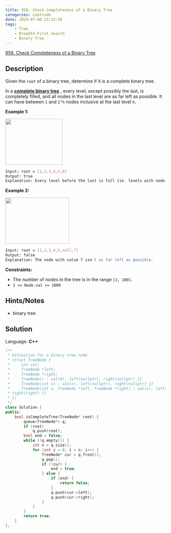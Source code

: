 ```yaml
---
title: 958. Check Completeness of a Binary Tree
categories: Leetcode
date: 2024-07-08 23:23:50
tags:
    - Tree
    - Breadth-First Search
    - Binary Tree
---
```


[958. Check Completeness of a Binary Tree](https://leetcode.com/problems/check-completeness-of-a-binary-tree/description/)

## Description

Given the `root` of a binary tree, determine if it is a complete binary tree.

In a **<a href="http://en.wikipedia.org/wiki/Binary_tree#Types_of_binary_trees" target="_blank">complete binary tree</a>** , every level, except possibly the last, is completely filled, and all nodes in the last level are as far left as possible. It can have between `1` and `2^h` nodes inclusive at the last level `h`.

**Example 1:**

<img alt="" src="https://assets.leetcode.com/uploads/2018/12/15/complete-binary-tree-1.png" style="width: 180px; height: 145px;">

```bash
Input: root = [1,2,3,4,5,6]
Output: true
Explanation: Every level before the last is full (ie. levels with node-values {1} and {2, 3}), and all nodes in the last level ({4, 5, 6}) are as far left as possible.
```

**Example 2:**

<img alt="" src="https://assets.leetcode.com/uploads/2018/12/15/complete-binary-tree-2.png" style="width: 200px; height: 145px;">

```bash
Input: root = [1,2,3,4,5,null,7]
Output: false
Explanation: The node with value 7 isn't as far left as possible.
```

**Constraints:**

- The number of nodes in the tree is in the range `[1, 100]`.
- `1 <= Node.val <= 1000`

## Hints/Notes

- binary tree

## Solution

Language: **C++**

```C++
/**
 * Definition for a binary tree node.
 * struct TreeNode {
 *     int val;
 *     TreeNode *left;
 *     TreeNode *right;
 *     TreeNode() : val(0), left(nullptr), right(nullptr) {}
 *     TreeNode(int x) : val(x), left(nullptr), right(nullptr) {}
 *     TreeNode(int x, TreeNode *left, TreeNode *right) : val(x), left(left),
 * right(right) {}
 * };
 */
class Solution {
public:
    bool isCompleteTree(TreeNode* root) {
        queue<TreeNode*> q;
        if (root)
            q.push(root);
        bool end = false;
        while (!q.empty()) {
            int n = q.size();
            for (int i = 0; i < n; i++) {
                TreeNode* cur = q.front();
                q.pop();
                if (!cur) {
                    end = true;
                } else {
                    if (end) {
                        return false;
                    }
                    q.push(cur->left);
                    q.push(cur->right);
                }
            }
        }
        return true;
    }
};
```
